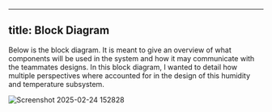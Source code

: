 ---
title: Block Diagram
--
Below is the block diagram. It is meant to give an overview of what components will be used in the system and how it may communicate with the teammates designs. In this block diagram, I wanted to detail how multiple perspectives where accounted for in the design of this humidity and temperature subsystem. 

![Screenshot 2025-02-24 152828](https://github.com/user-attachments/assets/56650aef-c3c1-425f-a4a7-0edd05623bda)
